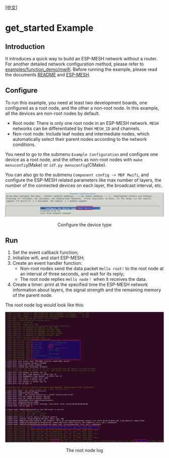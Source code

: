 [[中文]](./README_cn.md)

# get_started Example

## Introduction

It introduces a quick way to build an ESP-MESH network without a router. For another detailed network configuration method, please refer to [examples/function_demo/mwifi](../function_demo/mwifi/README.md). Before running the example, please read the documents [README](../../README_en.md) and [ESP-MESH](https://docs.espressif.com/projects/esp-idf/en/latest/api-guides/mesh.html).

## Configure

To run this example, you need at least two development boards, one configured as a root node, and the other a non-root node. In this example, all the devices are non-root nodes by default.

- Root node: There is only one root node in an ESP-MESH network. `MESH` networks can be differentiated by their `MESH_ID` and channels.
- Non-root node: Include leaf nodes and intermediate nodes, which automatically select their parent nodes according to the network conditions.

You need to go to the submenu `Example Configuration` and configure one device as a root node, and the others as non-root nodes with `make menuconfig`(Make) or `idf.py menuconfig`(CMake).

You can also go to the submenu `Component config -> MDF Mwifi`, and configure the ESP-MESH related parameters like max number of layers, the number of the connected devices on each layer, the broadcast interval, etc.

<div align=center>
<img src="config.png" width="800">
<p> Configure the device type </p>
</div>

## Run

1. Set the event callback function; 
2. Initialize wifi, and start ESP-MESH;
3. Create an event handler function:
	- Non-root nodes send the data packet `Hello root!` to the root node at an interval of three seconds, and wait for its reply;
	- The root node replies `Hello node！` when it receives the data.
4. Create a timer: print at the specified time the ESP-MESH network information about layers, the signal strength and the remaining memory of the parent node.

The root node log would look like this:

<div align=center>
<img src="root_log.png" width="800">
<p> The root node log </p>
</div>
